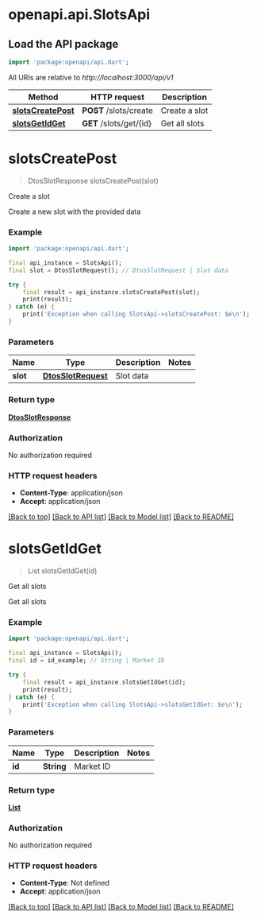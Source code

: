 # openapi.api.SlotsApi

## Load the API package
```dart
import 'package:openapi/api.dart';
```

All URIs are relative to *http://localhost:3000/api/v1*

Method | HTTP request | Description
------------- | ------------- | -------------
[**slotsCreatePost**](SlotsApi.md#slotscreatepost) | **POST** /slots/create | Create a slot
[**slotsGetIdGet**](SlotsApi.md#slotsgetidget) | **GET** /slots/get/{id} | Get all slots


# **slotsCreatePost**
> DtosSlotResponse slotsCreatePost(slot)

Create a slot

Create a new slot with the provided data

### Example
```dart
import 'package:openapi/api.dart';

final api_instance = SlotsApi();
final slot = DtosSlotRequest(); // DtosSlotRequest | Slot data

try {
    final result = api_instance.slotsCreatePost(slot);
    print(result);
} catch (e) {
    print('Exception when calling SlotsApi->slotsCreatePost: $e\n');
}
```

### Parameters

Name | Type | Description  | Notes
------------- | ------------- | ------------- | -------------
 **slot** | [**DtosSlotRequest**](DtosSlotRequest.md)| Slot data | 

### Return type

[**DtosSlotResponse**](DtosSlotResponse.md)

### Authorization

No authorization required

### HTTP request headers

 - **Content-Type**: application/json
 - **Accept**: application/json

[[Back to top]](#) [[Back to API list]](../README.md#documentation-for-api-endpoints) [[Back to Model list]](../README.md#documentation-for-models) [[Back to README]](../README.md)

# **slotsGetIdGet**
> List<DtosSlotResponse> slotsGetIdGet(id)

Get all slots

Get all slots

### Example
```dart
import 'package:openapi/api.dart';

final api_instance = SlotsApi();
final id = id_example; // String | Market ID

try {
    final result = api_instance.slotsGetIdGet(id);
    print(result);
} catch (e) {
    print('Exception when calling SlotsApi->slotsGetIdGet: $e\n');
}
```

### Parameters

Name | Type | Description  | Notes
------------- | ------------- | ------------- | -------------
 **id** | **String**| Market ID | 

### Return type

[**List<DtosSlotResponse>**](DtosSlotResponse.md)

### Authorization

No authorization required

### HTTP request headers

 - **Content-Type**: Not defined
 - **Accept**: application/json

[[Back to top]](#) [[Back to API list]](../README.md#documentation-for-api-endpoints) [[Back to Model list]](../README.md#documentation-for-models) [[Back to README]](../README.md)


